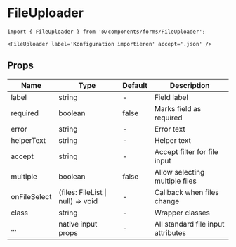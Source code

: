 # FileUploader

```tsx
import { FileUploader } from '@/components/forms/FileUploader';

<FileUploader label='Konfiguration importieren' accept='.json' />
```

## Props

| Name         | Type                      | Default | Description                               |
|--------------|---------------------------|---------|-------------------------------------------|
| label        | string                    | -       | Field label                                |
| required     | boolean                   | false   | Marks field as required                    |
| error        | string                    | -       | Error text                                 |
| helperText   | string                    | -       | Helper text                                |
| accept       | string                    | -       | Accept filter for file input               |
| multiple     | boolean                   | false   | Allow selecting multiple files             |
| onFileSelect | (files: FileList \| null) => void | - | Callback when files change                |
| class        | string                    | -       | Wrapper classes                            |
| ...          | native input props        | -       | All standard file input attributes         |
